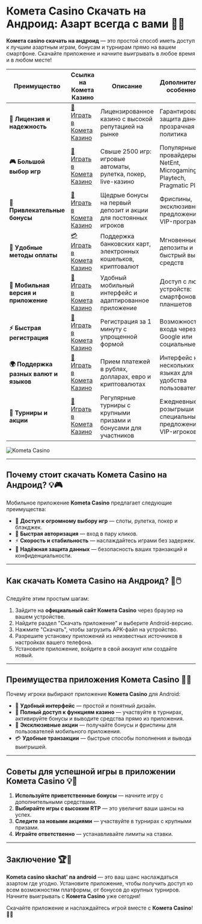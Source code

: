 # Комета Casino Скачать на Андроид: Азарт всегда с вами 🎰📱

**Комета casino скачать на андроид** — это простой способ иметь доступ к лучшим азартным играм, бонусам и турнирам прямо на вашем смартфоне. Скачайте приложение и начните выигрывать в любое время и в любом месте!

| **Преимущество**                      | **Ссылка на Комета Казино**                | **Описание**                                       | **Дополнительные особенности**                     |
|----------------------------------------|--------------------------------------------|--------------------------------------------------|--------------------------------------------------|
| **🎰 Лицензия и надежность**           | [💎 Играть в Комета Казино](https://brandplay.link/8ZymQJV8) | Лицензированное казино с высокой репутацией на рынке | Гарантированная защита данных и прозрачная политика |
| **🎮 Большой выбор игр**               | [🎉 Играть в Комета Казино](https://brandplay.link/8ZymQJV8) | Свыше 2500 игр: игровые автоматы, рулетка, покер, live-казино | Популярные провайдеры: NetEnt, Microgaming, Playtech, Pragmatic Play |
| **🎁 Привлекательные бонусы**          | [🎯 Играть в Комета Казино](https://brandplay.link/8ZymQJV8) | Щедрые бонусы на первый депозит и акции для постоянных игроков | Фриспины, эксклюзивные предложения и VIP-программы |
| **💸 Удобные методы оплаты**           | [💳 Играть в Комета Казино](https://brandplay.link/8ZymQJV8) | Поддержка банковских карт, электронных кошельков, криптовалют | Мгновенные депозиты и быстрый вывод средств |
| **📱 Мобильная версия и приложение**   | [🚀 Играть в Комета Казино](https://brandplay.link/8ZymQJV8) | Удобный мобильный интерфейс и адаптированное приложение | Доступ с любых устройств: смартфонов и планшетов |
| **⚡ Быстрая регистрация**             | [🔑 Играть в Комета Казино](https://brandplay.link/8ZymQJV8) | Регистрация за 1 минуту с упрощенной формой | Возможность входа через Google или социальные сети |
| **🌍 Поддержка разных валют и языков** | [💸 Играть в Комета Казино](https://brandplay.link/8ZymQJV8) | Прием платежей в рублях, долларах, евро и криптовалютах | Интерфейс на нескольких языках для удобства пользователей |
| **🏅 Турниры и акции**                 | [🎲 Играть в Комета Казино](https://brandplay.link/8ZymQJV8) | Регулярные турниры с крупными призами и бонусами для участников | Ежедневные розыгрыши и специальные предложения для VIP-игроков |

![Kometa Casino](https://miryarche.ru/wp-content/uploads/2024/08/kometa-kazino.webp)

---

## Почему стоит скачать Комета Casino на Андроид? 💡🎮

Мобильное приложение **Kometa Casino** предлагает следующие преимущества:

- 🎰 **Доступ к огромному выбору игр** — слоты, рулетка, покер и блэкджек.
- 🎁 **Быстрая авторизация** — вход в пару кликов.
- ⚡ **Скорость и стабильность** — наслаждайтесь играми без задержек.
- 🔐 **Надёжная защита данных** — безопасность ваших транзакций и конфиденциальности.

---

## Как скачать Комета Casino на Андроид? 🚀🖱️

Следуйте этим простым шагам:

1. Зайдите на **официальный сайт Комета Casino** через браузер на вашем устройстве.
2. Найдите раздел "Скачать приложение" и выберите Android-версию.
3. Нажмите "Скачать", чтобы загрузить APK-файл на устройство.
4. Разрешите установку приложений из неизвестных источников в настройках вашего телефона.
5. Установите приложение, войдите в свой аккаунт или создайте новый.

---

## Преимущества приложения Комета Casino 🌟📱

Почему игроки выбирают приложение **Комета Casino** для Android:

- 📱 **Удобный интерфейс** — простой и понятный дизайн.
- 🎲 **Полный доступ к функциям казино** — участвуйте в турнирах, активируйте бонусы и выводите средства прямо из приложения.
- 🎁 **Эксклюзивные акции** — получайте бонусы и фриспины для пользователей мобильного приложения.
- 💳 **Удобные транзакции** — быстрые способы пополнения и вывода выигрышей.

---

## Советы для успешной игры в приложении Комета Casino 💡🎯

1. **Используйте приветственные бонусы** — начните игру с дополнительными средствами.
2. **Выбирайте игры с высоким RTP** — это увеличит ваши шансы на успех.
3. **Следите за новыми акциями** — участвуйте в турнирах с крупными призами.
4. **Играйте ответственно** — устанавливайте лимиты на ставки.

---

## Заключение 🏆🎉

**Kometa casino skachat' na android** — это ваш шанс наслаждаться азартом где угодно. Установите приложение, чтобы получить доступ ко всем возможностям платформы, от бонусов до крупных турниров. Начните выигрывать с **Комета Casino** уже сегодня!

Скачайте приложение и наслаждайтесь игрой вместе с **Комета Casino**! 🎰📱
